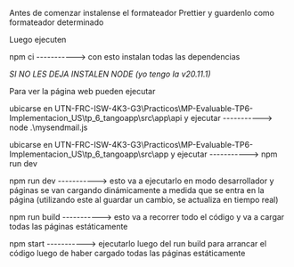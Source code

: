 Antes de comenzar instalense el formateador Prettier y guardenlo como formateador determinado

Luego ejecuten

npm ci -----------> con esto instalan todas las dependencias

_SI NO LES DEJA INSTALEN NODE (yo tengo la v20.11.1)_

Para ver la página web pueden ejecutar

ubicarse en UTN-FRC-ISW-4K3-G3\Practicos\MP-Evaluable-TP6-Implementacion_US\tp_6_tangoapp\src\app\api y ejecutar -----------> node .\mysendmail.js

ubicarse en UTN-FRC-ISW-4K3-G3\Practicos\MP-Evaluable-TP6-Implementacion_US\tp_6_tangoapp\src\app y ejecutar -----------> npm run dev

npm run dev -----------> esto va a ejecutarlo en modo desarrollador y páginas se van cargando dinámicamente a medida que se entra en la página (utilizando este al guardar un cambio, se actualiza en tiempo real)

npm run build -----------> esto va a recorrer todo el código y va a cargar todas las páginas estáticamente

npm start -----------> ejecutarlo luego del run build para arrancar el código luego de haber cargado todas las páginas estáticamente
